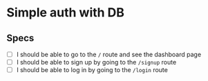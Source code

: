 # Simple auth with DB

## Specs

- [ ] I should be able to go to the `/` route and see the dashboard page
- [ ] I should be able to sign up by going to the `/signup` route
- [ ] I should be able to log in by going to the `/login` route
